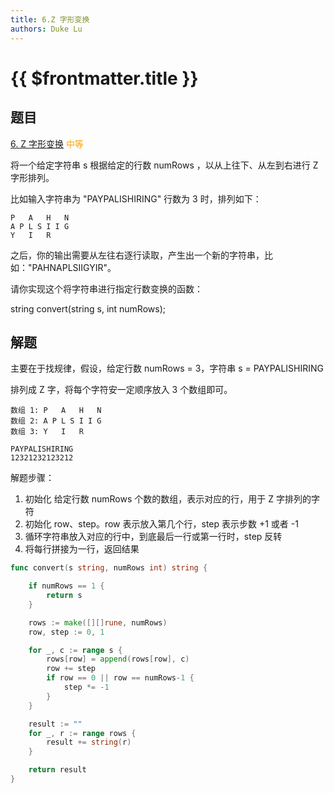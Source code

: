 ```yaml
---
title: 6.Z 字形变换
authors: Duke Lu
---
```


# {{ $frontmatter.title }}

## 题目

[6. Z 字形变换](https://leetcode.cn/problems/zigzag-conversion/) <span style="color: orange;">中等</span>

将一个给定字符串 s 根据给定的行数 numRows ，以从上往下、从左到右进行 Z 字形排列。

比如输入字符串为 "PAYPALISHIRING" 行数为 3 时，排列如下：
```
P   A   H   N
A P L S I I G
Y   I   R
```
之后，你的输出需要从左往右逐行读取，产生出一个新的字符串，比如："PAHNAPLSIIGYIR"。

请你实现这个将字符串进行指定行数变换的函数：

string convert(string s, int numRows);

## 解题

主要在于找规律，假设，给定行数 numRows = 3，字符串 s = PAYPALISHIRING

排列成 Z 字，将每个字符安一定顺序放入 3 个数组即可。
```
数组 1: P   A   H   N
数组 2: A P L S I I G
数组 3: Y   I   R

PAYPALISHIRING
12321232123212
```

解题步骤：
1. 初始化 给定行数 numRows 个数的数组，表示对应的行，用于 Z 字排列的字符
2. 初始化 row、step。row 表示放入第几个行，step 表示步数 +1 或者 -1
3. 循环字符串放入对应的行中，到底最后一行或第一行时，step 反转
4. 将每行拼接为一行，返回结果

```go
func convert(s string, numRows int) string {

	if numRows == 1 {
		return s
	}

	rows := make([][]rune, numRows)
	row, step := 0, 1

	for _, c := range s {
		rows[row] = append(rows[row], c)
		row += step
		if row == 0 || row == numRows-1 {
			step *= -1
		}
	}

	result := ""
	for _, r := range rows {
		result += string(r)
	}

	return result
}
```